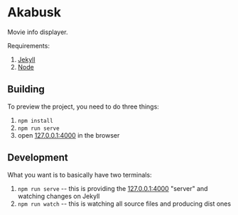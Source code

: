 # Akabusk

Movie info displayer.

Requirements:
1. [Jekyll](http://jekyllrb.com/)
2. [Node](https://nodejs.org)

## Building

To preview the project, you need to do three things:
1. `npm install`
2. `npm run serve`
3. open [127.0.0.1:4000](http://127.0.0.1:4000/) in the browser

## Development

What you want is to basically have two terminals:
1. `npm run serve` -- this is providing the [127.0.0.1:4000](http://127.0.0.1:4000/) "server" and watching changes on Jekyll
2. `npm run watch` -- this is watching all source files and producing dist ones
